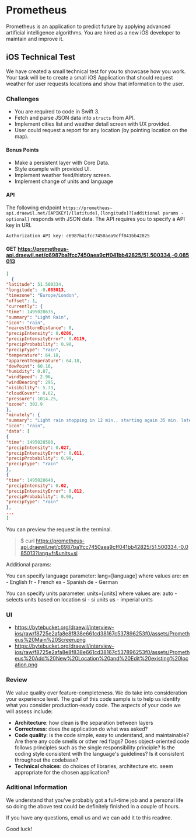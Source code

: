 # Prometheus
Prometheus is an application to predict future by applying advanced artificial intelligence algorithms. You are hired as a new iOS developer to maintain and improve it.

## iOS Technical Test

We have created a small technical test for you to showcase how you work. Your task will be to create a small iOS Application that should request weather for user requests locations and show that information to the user.

### Challenges

* You are required to code in Swift 3.
* Fetch and parse JSON data into `structs` from API.
* Implement cities list and weather detail screen with UX provided.
* User could request a report for any location (by pointing location on the map).

#### Bonus Points

* Make a persistent layer with Core Data.
* Style example with provided UI.
* Implement weather feed/history screen.
* Implement change of units and language

#### API

The following endpoint `https://prometheus-api.draewil.net/[APIKEY]/[latitude],[longitude]?[additional params - optional]` responds with JSON data. The API requires you to specify a API key in URI.

`Authorization API key: c6987ba1fcc7450aea9cff041bb42825`

#### GET https://prometheus-api.draewil.net/c6987ba1fcc7450aea9cff041bb42825/51.500334,-0.085013

```json 
[
  {
"latitude": 51.500334,
"longitude": -0.085013,
"timezone": "Europe/London",
"offset": 1,
"currently": {
"time": 1495028635,
"summary": "Light Rain",
"icon": "rain",
"nearestStormDistance": 0,
"precipIntensity": 0.0206,
"precipIntensityError": 0.0119,
"precipProbability": 0.98,
"precipType": "rain",
"temperature": 64.18,
"apparentTemperature": 64.18,
"dewPoint": 60.16,
"humidity": 0.87,
"windSpeed": 2.96,
"windBearing": 295,
"visibility": 5.73,
"cloudCover": 0.62,
"pressure": 1014.25,
"ozone": 302.9
},
"minutely": {
"summary": "Light rain stopping in 12 min., starting again 35 min. later.",
"icon": "rain",
"data": [
{
"time": 1495028580,
"precipIntensity": 0.027,
"precipIntensityError": 0.011,
"precipProbability": 0.99,
"precipType": "rain"
},
{
"time": 1495028640,
"precipIntensity": 0.02,
"precipIntensityError": 0.012,
"precipProbability": 0.98,
"precipType": "rain"
},
...
]
```

You can preview the request in the terminal.
> $ curl https://prometheus-api.draewil.net/c6987ba1fcc7450aea9cff041bb42825/51.500334,-0.085013?lang=fr&units=si

Additional params:

You can specify language parameter:
lang=[language]
where values are:
en - English
fr - French
es - Spanish
de - German

You can specify units parameter:
units=[units]
where values are:
auto - selects units based on location
si - si units
us - imperial units


### UI

* https://bytebucket.org/draewil/interview-ios/raw/f8725e2afa8e8f838e661cd38167c537896253f0/assets/Prometheus%20Main%20Screen.png
* https://bytebucket.org/draewil/interview-ios/raw/f8725e2afa8e8f838e661cd38167c537896253f0/assets/Prometheus%20Add%20New%20Location%20and%20Edit%20existing%20location.png


### Review

We value quality over feature-completeness. We do take into consideration your experience level. The goal of this code sample is to help us identify what you consider production-ready code. 
The aspects of your code we will assess include:

* **Architecture**: how clean is the separation between layers
* **Correctness**: does the application do what was asked? 
* **Code quality**: is the code simple, easy to understand, and maintainable? Are there any code smells or other red flags? Does object-oriented code follows principles such as the single responsibility principle? Is the coding style consistent with the language's guidelines? Is it consistent throughout the codebase?
* **Technical choices**: do choices of libraries, architecture etc. seem appropriate for the chosen application?


### Aditional Information

We understand that you’ve probably got a full-time job and a personal life so doing the above test could be definitely finished in a couple of hours.

If you have any questions, email us and we can add it to this readme.

Good luck!